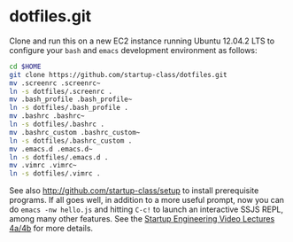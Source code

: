 dotfiles.git
============
Clone and run this on a new EC2 instance running Ubuntu 12.04.2 LTS
to configure your `bash` and `emacs` development environment as follows:

```sh
cd $HOME
git clone https://github.com/startup-class/dotfiles.git
mv .screenrc .screenrc~
ln -s dotfiles/.screenrc .
mv .bash_profile .bash_profile~
ln -s dotfiles/.bash_profile .
mv .bashrc .bashrc~
ln -s dotfiles/.bashrc .
mv .bashrc_custom .bashrc_custom~
ln -s dotfiles/.bashrc_custom .
mv .emacs.d .emacs.d~
ln -s dotfiles/.emacs.d .
mv .vimrc .vimrc~
ln -s dotfiles/.vimrc .
```

See also http://github.com/startup-class/setup to install prerequisite
programs. If all goes well, in addition to a more useful prompt, now you can
do `emacs -nw hello.js` and hitting `C-c!` to launch an interactive SSJS
REPL, among many other features. See the
[Startup Engineering Video Lectures 4a/4b](https://class.coursera.org/startup-001/lecture/index)
for more details.
